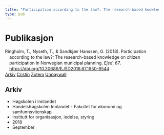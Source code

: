 ```yaml
---
title: "Participation according to the law?: The research-based knowledge on citizen participation in Norwegian municipal planning"
type: pub
---
```

<h1>Publikasjon</h1>
<article id="csl-bib-container-5GBPPU5N" class="csl-bib-container">
  <div class="csl-bib-body" style="line-height: 1.35; padding-left: 1em; text-indent:-1em;">
  <div class="csl-entry">Ringholm, T., Nyseth, T., &amp; Sandkj&#xE6;r Hanssen, G. (2018). Participation according to the law?: The research-based knowledge on citizen participation in Norwegian municipal planning. <i>Ejsd</i>, <i>67</i>. <a href="https://doi.org/10.30689/EJSD2018:67.1650-9544">https://doi.org/10.30689/EJSD2018:67.1650-9544</a></div>
</div>
  <div class="csl-bib-buttons">
    <a href="#taxonomy-article-5GBPPU5N" class="csl-bib-button">Arkiv</a>
    <a href="https://app.cristin.no/results/show.jsf?id=1606257" alt="Cristin URL" class="csl-bib-button">Cristin</a>
    <a href="http://zotero.org/groups/5022929/items/5GBPPU5N" alt="Zotero URL" class="csl-bib-button">Zotero</a>
    <a href="http://norden.diva-portal.org/smash/get/diva2:1239114/FULLTEXT01" class="csl-bib-button">Unpaywall</a>
  </div>
  <div id="csl-bib-meta-container-5GBPPU5N"></div>
</article>
<div id="csl-bib-meta-5GBPPU5N" class="csl-bib-meta">
  <article id="taxonomy-article-5GBPPU5N" class="taxonomy-article">
    <h1>Arkiv</h1>
    <ul>
      <li>Høgskolen i Innlandet</li>
      <li>Handelshøgskolen Innlandet - Fakultet for økonomi og samfunnsvitenskap</li>
      <li>Institutt for organisasjon, ledelse, styring</li>
      <li>2018</li>
      <li>September</li>
    </ul>
  </article>
</div>
